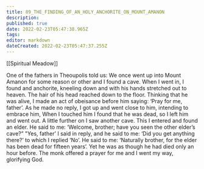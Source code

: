 ```yaml
---
title: 89_THE_FINDING_OF_AN_HOLY_ANCHORITE_ON_MOUNT_AMANON
description: 
published: true
date: 2022-02-23T05:47:38.965Z
tags: 
editor: markdown
dateCreated: 2022-02-23T05:47:37.255Z
---
```


[[Spiritual Meadow]]
 
One of the fathers in Theoupolis told us: We once went up into Mount Amanon for some reason or other and I found a cave. When I went in, I found and anchorite, kneeling down and with his hands stretched out to heaven. The hair of his head reached down to the floor. Thinking that he was alive, I made an act of obeisance before him saying: ‘Pray for me, father’. As he made no reply, I got up and went close to him, intending to embrace him, When I touched him I found that he was dead, so I left him and went out. A little further on I saw another cave. This I entered and found an elder. He said to me: ‘Welcome, brother; have you seen the other elder’s cave?” "Yes, father’ I said in reply, and he said to me: ‘Did you get anything there?’ to which I replied ‘No’. He said to me: ‘Naturally brother, for the elder has been dead for fifteen years’. Yet he was as though he had died only an hour before. The monk offered a prayer for me and I went my way, glorifying God.
